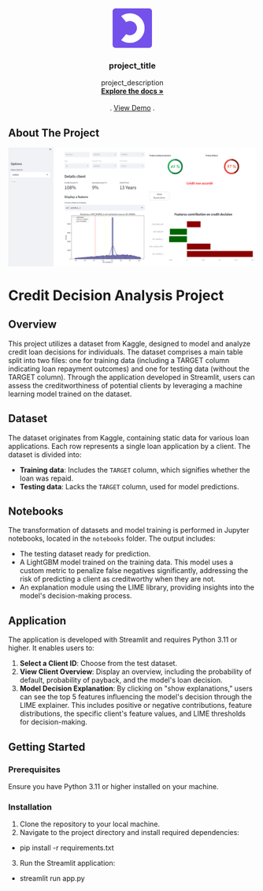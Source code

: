 <!-- Improved compatibility of back to top link: See: https://github.com/othneildrew/Best-README-Template/pull/73 -->
<a name="readme-top"></a>
<!--


<!-- PROJECT LOGO -->
<br />
<div align="center">
  <a href="https://github.com/fruitsamurai97/OpenClassroomsProject_7">
    <img src="images/logo.png" alt="Logo" width="80" height="80">
  </a>

<h3 align="center">project_title</h3>

  <p align="center">
    project_description
    <br />
    <a href="https://github.com/fruitsamurai97/OpenClassroomsProject_7"><strong>Explore the docs »</strong></a>
    <br />
    <br />
    .
    <a href="https://openclassrooms-scoring.azurewebsites.net/">View Demo</a>
    .
  </p>
</div>




<!-- ABOUT THE PROJECT -->
## About The Project

[![Product Name Screen Shot][product-screenshot]](https://openclassrooms-scoring.azurewebsites.net/)

# Credit Decision Analysis Project

## Overview
This project utilizes a dataset from Kaggle, designed to model and analyze credit loan decisions for individuals. The dataset comprises a main table split into two files: one for training data (including a TARGET column indicating loan repayment outcomes) and one for testing data (without the TARGET column). Through the application developed in Streamlit, users can assess the creditworthiness of potential clients by leveraging a machine learning model trained on the dataset.

## Dataset
The dataset originates from Kaggle, containing static data for various loan applications. Each row represents a single loan application by a client. The dataset is divided into:
- **Training data**: Includes the `TARGET` column, which signifies whether the loan was repaid.
- **Testing data**: Lacks the `TARGET` column, used for model predictions.

## Notebooks
The transformation of datasets and model training is performed in Jupyter notebooks, located in the `notebooks` folder. The output includes:
- The testing dataset ready for prediction.
- A LightGBM model trained on the training data. This model uses a custom metric to penalize false negatives significantly, addressing the risk of predicting a client as creditworthy when they are not.
- An explanation module using the LIME library, providing insights into the model's decision-making process.

## Application
The application is developed with Streamlit and requires Python 3.11 or higher. It enables users to:
1. **Select a Client ID**: Choose from the test dataset.
2. **View Client Overview**: Display an overview, including the probability of default, probability of payback, and the model's loan decision.
3. **Model Decision Explanation**: By clicking on "show explanations," users can see the top 5 features influencing the model's decision through the LIME explainer. This includes positive or negative contributions, feature distributions, the specific client's feature values, and LIME thresholds for decision-making.

## Getting Started

### Prerequisites
Ensure you have Python 3.11 or higher installed on your machine.

### Installation
1. Clone the repository to your local machine.
2. Navigate to the project directory and install required dependencies:
* pip install -r requirements.txt
3. Run the Streamlit application:
* streamlit run app.py





[product-screenshot]: images/screenshot.png
